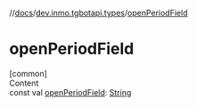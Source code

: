 //[docs](../../index.md)/[dev.inmo.tgbotapi.types](index.md)/[openPeriodField](open-period-field.md)



# openPeriodField  
[common]  
Content  
const val [openPeriodField](open-period-field.md): [String](https://kotlinlang.org/api/latest/jvm/stdlib/kotlin/-string/index.html)  



